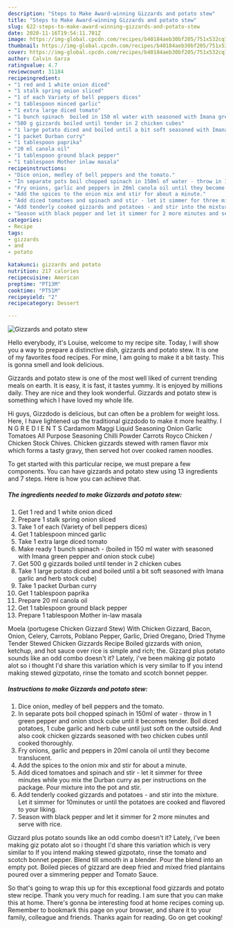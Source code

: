 ```yaml
---
description: "Steps to Make Award-winning Gizzards and potato stew"
title: "Steps to Make Award-winning Gizzards and potato stew"
slug: 622-steps-to-make-award-winning-gizzards-and-potato-stew
date: 2020-11-16T19:54:11.701Z
image: https://img-global.cpcdn.com/recipes/b40184aeb30bf205/751x532cq70/gizzards-and-potato-stew-recipe-main-photo.jpg
thumbnail: https://img-global.cpcdn.com/recipes/b40184aeb30bf205/751x532cq70/gizzards-and-potato-stew-recipe-main-photo.jpg
cover: https://img-global.cpcdn.com/recipes/b40184aeb30bf205/751x532cq70/gizzards-and-potato-stew-recipe-main-photo.jpg
author: Calvin Garza
ratingvalue: 4.7
reviewcount: 31184
recipeingredient:
- "1 red and 1 white onion diced"
- "1 stalk spring onion sliced"
- "1 of each Variety of bell peppers dices"
- "1 tablespoon minced garlic"
- "1 extra large diced tomato"
- "1 bunch spinach  boiled in 150 ml water with seasoned with Imana green pepper and onion stock cube"
- "500 g gizzards boiled until tender in 2 chicken cubes"
- "1 large potato diced and boiled until a bit soft seasoned with Imana garlic and herb stock cube"
- "1 packet Durban curry"
- "1 tablespoon paprika"
- "20 ml canola oil"
- "1 tablespoon ground black pepper"
- "1 tablespoon Mother inlaw masala"
recipeinstructions:
- "Dice onion, medley of bell peppers and the tomato."
- "In separate pots boil chopped spinach in 150ml of water - throw in 1 green pepper and onion stock cube until it becomes tender. Boil diced potatoes, 1 cube garlic and herb cube until just soft on the outside. And also cook chicken gizzards seasoned with two chicken cubes until cooked thoroughly."
- "Fry onions, garlic and peppers in 20ml canola oil until they become translucent."
- "Add the spices to the onion mix and stir for about a minute."
- "Add diced tomatoes and spinach and stir - let it simmer for three minutes while you mix the Durban curry as per instructions on the package. Pour mixture into the pot and stir."
- "Add tenderly cooked gizzards and potatoes - and stir into the mixture. Let it simmer for 10minutes or until the potatoes are cooked and flavored to your liking."
- "Season with black pepper and let it simmer for 2 more minutes and serve with rice."
categories:
- Recipe
tags:
- gizzards
- and
- potato

katakunci: gizzards and potato 
nutrition: 217 calories
recipecuisine: American
preptime: "PT13M"
cooktime: "PT51M"
recipeyield: "2"
recipecategory: Dessert

---
```



![Gizzards and potato stew](https://img-global.cpcdn.com/recipes/b40184aeb30bf205/751x532cq70/gizzards-and-potato-stew-recipe-main-photo.jpg)

Hello everybody, it's Louise, welcome to my recipe site. Today, I will show you a way to prepare a distinctive dish, gizzards and potato stew. It is one of my favorites food recipes. For mine, I am going to make it a bit tasty. This is gonna smell and look delicious.

Gizzards and potato stew is one of the most well liked of current trending meals on earth. It is easy, it is fast, it tastes yummy. It is enjoyed by millions daily. They are nice and they look wonderful. Gizzards and potato stew is something which I have loved my whole life.

Hi guys, Gizzdodo is delicious, but can often be a problem for weight loss. Here, I have lightened up the traditional gizzdodo to make it more healthy. I N G R E D I E N T S Cardamom Maggi Liquid Seasoning Onion Garlic Tomatoes All Purpose Seasoning Chilli Powder Carrots Royco Chicken / Chicken Stock Chives. Chicken gizzards stewed with ramen flavor mix which forms a tasty gravy, then served hot over cooked ramen noodles.


To get started with this particular recipe, we must prepare a few components. You can have gizzards and potato stew using 13 ingredients and 7 steps. Here is how you can achieve that.

<!--inarticleads1-->

##### The ingredients needed to make Gizzards and potato stew:

1. Get 1 red and 1 white onion diced
1. Prepare 1 stalk spring onion sliced
1. Take 1 of each (Variety of bell peppers dices)
1. Get 1 tablespoon minced garlic
1. Take 1 extra large diced tomato
1. Make ready 1 bunch spinach - (boiled in 150 ml water with seasoned with Imana green pepper and onion stock cube)
1. Get 500 g gizzards boiled until tender in 2 chicken cubes
1. Take 1 large potato diced and boiled until a bit soft seasoned with Imana garlic and herb stock cube)
1. Take 1 packet Durban curry
1. Get 1 tablespoon paprika
1. Prepare 20 ml canola oil
1. Get 1 tablespoon ground black pepper
1. Prepare 1 tablespoon Mother in-law masala


Moela (portugese Chicken Gizzard Stew) With Chicken Gizzard, Bacon, Onion, Celery, Carrots, Poblano Pepper, Garlic, Dried Oregano, Dried Thyme Tender Stewed Chicken Gizzards Recipe Boiled gizzards with onion, ketchup, and hot sauce over rice is simple and rich; the. Gizzard plus potato sounds like an odd combo doesn&#39;t it? Lately, i&#39;ve been making giz potato alot so i thought I&#39;d share this variation which is very similar to If you intend making stewed gizpotato, rinse the tomato and scotch bonnet pepper. 

<!--inarticleads2-->

##### Instructions to make Gizzards and potato stew:

1. Dice onion, medley of bell peppers and the tomato.
1. In separate pots boil chopped spinach in 150ml of water - throw in 1 green pepper and onion stock cube until it becomes tender. Boil diced potatoes, 1 cube garlic and herb cube until just soft on the outside. And also cook chicken gizzards seasoned with two chicken cubes until cooked thoroughly.
1. Fry onions, garlic and peppers in 20ml canola oil until they become translucent.
1. Add the spices to the onion mix and stir for about a minute.
1. Add diced tomatoes and spinach and stir - let it simmer for three minutes while you mix the Durban curry as per instructions on the package. Pour mixture into the pot and stir.
1. Add tenderly cooked gizzards and potatoes - and stir into the mixture. Let it simmer for 10minutes or until the potatoes are cooked and flavored to your liking.
1. Season with black pepper and let it simmer for 2 more minutes and serve with rice.


Gizzard plus potato sounds like an odd combo doesn&#39;t it? Lately, i&#39;ve been making giz potato alot so i thought I&#39;d share this variation which is very similar to If you intend making stewed gizpotato, rinse the tomato and scotch bonnet pepper. Blend till smooth in a blender. Pour the blend into an empty pot. Boiled pieces of gizzard are deep fried and mixed fried plantains poured over a simmering pepper and Tomato Sauce. 

So that's going to wrap this up for this exceptional food gizzards and potato stew recipe. Thank you very much for reading. I am sure that you can make this at home. There's gonna be interesting food at home recipes coming up. Remember to bookmark this page on your browser, and share it to your family, colleague and friends. Thanks again for reading. Go on get cooking!
